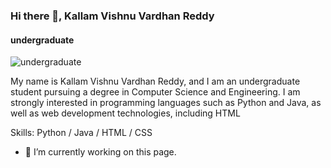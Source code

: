 ### Hi there 👋, Kallam Vishnu Vardhan Reddy
#### undergraduate
![undergraduate](https://arturssmirnovs.github.io/github-profile-readme-generator/images/banner.png)

My name is Kallam Vishnu Vardhan Reddy, and I am an undergraduate student pursuing a degree in Computer Science and Engineering. I am strongly interested in programming languages such as Python and Java, as well as web development technologies, including HTML

Skills: Python / Java / HTML / CSS

- 🔭 I’m currently working on this page. 
